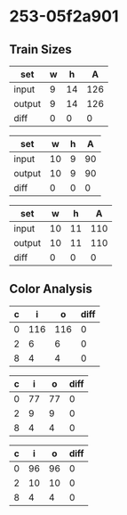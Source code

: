 # 253-05f2a901
## Train Sizes

|set|w|h|A|
|---|---|---|---|
|input|9|14|126|
|output|9|14|126|
|diff|0|0|0|


|set|w|h|A|
|---|---|---|---|
|input|10|9|90|
|output|10|9|90|
|diff|0|0|0|


|set|w|h|A|
|---|---|---|---|
|input|10|11|110|
|output|10|11|110|
|diff|0|0|0|


## Color Analysis

|c|i|o|diff|
|---|---|---|---|
|0|116|116|0|
|2|6|6|0|
|8|4|4|0|


|c|i|o|diff|
|---|---|---|---|
|0|77|77|0|
|2|9|9|0|
|8|4|4|0|


|c|i|o|diff|
|---|---|---|---|
|0|96|96|0|
|2|10|10|0|
|8|4|4|0|

